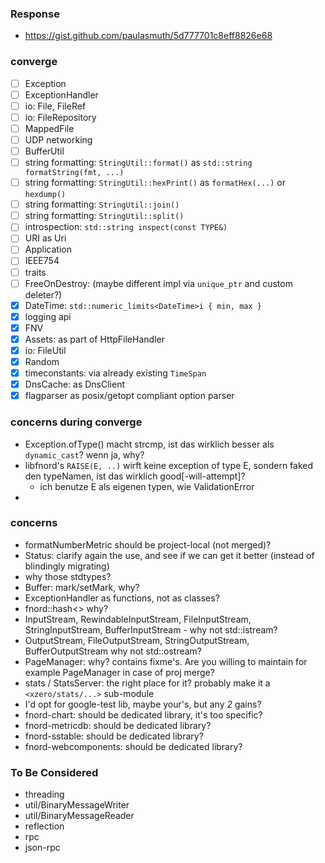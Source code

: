  
### Response

- https://gist.github.com/paulasmuth/5d777701c8eff8826e68

### converge

- [ ] Exception
- [ ] ExceptionHandler
- [ ] io: File, FileRef
- [ ] io: FileRepository
- [ ] MappedFile
- [ ] UDP networking
- [ ] BufferUtil
- [ ] string formatting: `StringUtil::format()` as `std::string formatString(fmt, ...)`
- [ ] string formatting: `StringUtil::hexPrint()` as `formatHex(...)` or `hexdump()`
- [ ] string formatting: `StringUtil::join()`
- [ ] string formatting: `StringUtil::split()`
- [ ] introspection: `std::string inspect(const TYPE&)`
- [ ] URI as Uri
- [ ] Application
- [ ] IEEE754
- [ ] traits
- [ ] FreeOnDestroy: (maybe different impl via `unique_ptr` and custom deleter?)
- [x] DateTime: `std::numeric_limits<DateTime>i { min, max }`
- [x] logging api
- [x] FNV
- [x] Assets: as part of HttpFileHandler
- [x] io: FileUtil
- [x] Random
- [x] timeconstants: via already existing `TimeSpan`
- [x] DnsCache: as DnsClient
- [x] flagparser as posix/getopt compliant option parser

### concerns during converge

- Exception.ofType() macht strcmp, ist das wirklich besser als `dynamic_cast`?
  wenn ja, why?
- libfnord's `RAISE(E, ..)` wirft keine exception of type E, sondern faked den
  typeNamen, ist das wirklich good[-will-attempt]?
  * ich benutze E als eigenen typen, wie ValidationError
- 

### concerns

- formatNumberMetric should be project-local (not merged)?
- Status: clarify again the use, and see if we can get it better (instead of
    blindingly migrating)
- why those stdtypes?
- Buffer: mark/setMark, why?
- ExceptionHandler as functions, not as classes?
- fnord::hash<> why?
- InputStream, RewindableInputStream, FileInputStream, StringInputStream,
  BufferInputStream - why not std::istream?
- OutputStream, FileOutputStream, StringOutputStream, BufferOutputStream
  why not std::ostream?
- PageManager: why? contains fixme's.
  Are you willing to maintain for example PageManager in case of proj merge?
- stats / StatsServer: the right place for it?
  probably make it a `<xzero/stats/...>` sub-module
- I'd opt for google-test lib, maybe your's, but any *2* gains?
- fnord-chart: should be dedicated library, it's too specific?
- fnord-metricdb: should be dedicated library?
- fnord-sstable: should be dedicated library?
- fnord-webcomponents: should be dedicated library?

### To Be Considered

- threading
- util/BinaryMessageWriter
- util/BinaryMessageReader
- reflection
- rpc
- json-rpc

